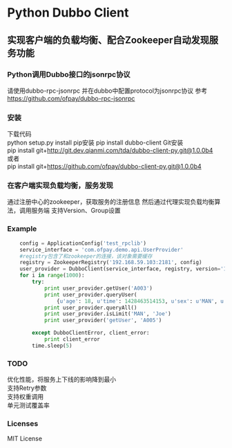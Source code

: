 Python Dubbo Client
=====================================  
实现客户端的负载均衡、配合Zookeeper自动发现服务功能
-------------------------------------


### Python调用Dubbo接口的jsonrpc协议  
请使用dubbo-rpc-jsonrpc 并在dubbo中配置protocol为jsonrpc协议
参考 https://github.com/ofpay/dubbo-rpc-jsonrpc

### 安装
下载代码   
python setup.py install
pip安装
pip install dubbo-client
Git安装   
pip install git+http://git.dev.qianmi.com/tda/dubbo-client-py.git@1.0.0b4   
或者   
pip install git+https://github.com/ofpay/dubbo-client-py.git@1.0.0b4

### 在客户端实现负载均衡，服务发现  
通过注册中心的zookeeper，获取服务的注册信息
然后通过代理实现负载均衡算法，调用服务端
支持Version、Group设置

### Example
```python   
    config = ApplicationConfig('test_rpclib')
    service_interface = 'com.ofpay.demo.api.UserProvider'
    #registry包含了和zookeeper的连接，该对象需要缓存
    registry = ZookeeperRegistry('192.168.59.103:2181', config)
    user_provider = DubboClient(service_interface, registry, version='1.0')
    for i in range(1000):
        try:
            print user_provider.getUser('A003')
            print user_provider.queryUser(
                {u'age': 18, u'time': 1428463514153, u'sex': u'MAN', u'id': u'A003', u'name': u'zhangsan'})
            print user_provider.queryAll()
            print user_provider.isLimit('MAN', 'Joe')
            print user_provider('getUser', 'A005')

        except DubboClientError, client_error:
            print client_error
        time.sleep(5)
```

### TODO
优化性能，将服务上下线的影响降到最小  
支持Retry参数    
支持权重调用    
单元测试覆盖率

### Licenses
MIT License